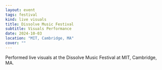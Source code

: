 ```yaml
---
layout: event
tags: festival
kind: live visuals
title: Dissolve Music Festival
subtitle: Visuals Performance
date: 2024-10-03
location: "MIT, Cambridge, MA"
cover: ""
---
```


Performed live visuals at the Dissolve Music Festival at MIT, Cambridge, MA.
